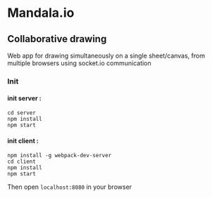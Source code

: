 # Mandala.io
## Collaborative drawing

Web app for drawing simultaneously on a single sheet/canvas, from multiple browsers using socket.io communication

### Init

#### init server :

```
cd server
npm install
npm start
```

#### init client :

```
npm install -g webpack-dev-server
cd client
npm install
npm start
```

Then open `localhost:8080` in your browser
